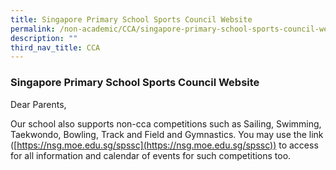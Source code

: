 ```yaml
---
title: Singapore Primary School Sports Council Website
permalink: /non-academic/CCA/singapore-primary-school-sports-council-website/
description: ""
third_nav_title: CCA
---
```

### Singapore Primary School Sports Council Website

Dear Parents,

Our school also supports non-cca competitions such as Sailing, Swimming, Taekwondo, Bowling, Track and Field and Gymnastics. You may use the link ([https://nsg.moe.edu.sg/spssc](https://nsg.moe.edu.sg/spssc)) to access for all information and calendar of events for such competitions too.
